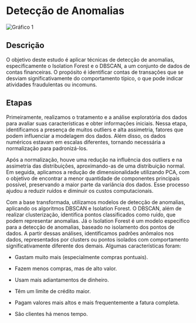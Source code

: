 # Detecção de Anomalias
![Gráfico 1](https://github.com/user-attachments/assets/7027c856-7de8-406f-9bd7-ad3a22fba493)

## Descrição
O objetivo deste estudo é aplicar técnicas de detecção de anomalias, especificamente o Isolation Forest e o DBSCAN, a um conjunto de dados de contas financeiras. O propósito é identificar contas de transações que se desviam significativamente do comportamento típico, o que pode indicar atividades fraudulentas ou incomuns.

## Etapas
Primeiramente, realizamos o tratamento e a análise exploratória dos dados para avaliar suas características e obter informações iniciais. Nessa etapa, identificamos a presença de muitos outliers e alta assimetria, fatores que podem influenciar a modelagem dos dados. Além disso, os dados numéricos estavam em escalas diferentes, tornando necessária a normalização para padronizá-los.

Após a normalização, houve uma redução na influência dos outliers e na assimetria das distribuições, aproximando-as de uma distribuição normal.
Em seguida, aplicamos a redução de dimensionalidade utilizando PCA, com o objetivo de encontrar a menor quantidade de componentes principais possível, preservando a maior parte da variância dos dados. Esse processo ajudou a reduzir ruídos e diminuir os custos computacionais.

Com a base transformada, utilizamos modelos de detecção de anomalias, aplicando os algoritmos DBSCAN e Isolation Forest. O DBSCAN, além de realizar clusterização, identifica pontos classificados como ruído, que podem representar anomalias. Já o Isolation Forest é um modelo específico para a detecção de anomalias, baseado no isolamento dos pontos de dados.
A partir dessas análises, identificamos padrões anômalos nos dados, representados por clusters ou pontos isolados com comportamento significativamente diferente dos demais.
Algumas características foram:

* Gastam muito mais (especialmente compras pontuais).

* Fazem menos compras, mas de alto valor.

* Usam mais adiantamentos de dinheiro.

* Têm um limite de crédito maior.

* Pagam valores mais altos e mais frequentemente a fatura completa.

* São clientes há menos tempo.
